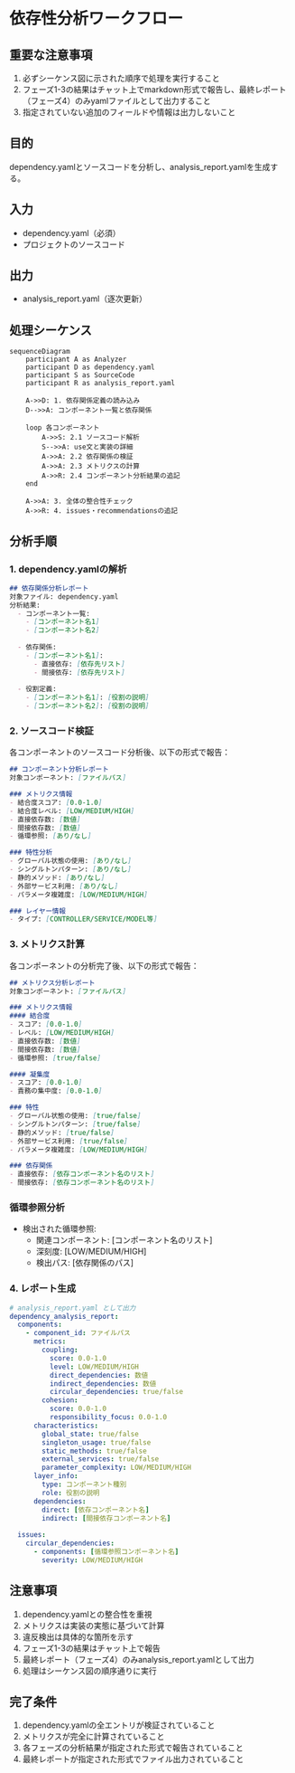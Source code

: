 # 依存性分析ワークフロー

## 重要な注意事項
1. 必ずシーケンス図に示された順序で処理を実行すること
2. フェーズ1-3の結果はチャット上でmarkdown形式で報告し、最終レポート（フェーズ4）のみyamlファイルとして出力すること
3. 指定されていない追加のフィールドや情報は出力しないこと

## 目的
dependency.yamlとソースコードを分析し、analysis_report.yamlを生成する。

## 入力
- dependency.yaml（必須）
- プロジェクトのソースコード

## 出力
- analysis_report.yaml（逐次更新）

## 処理シーケンス

```mermaid
sequenceDiagram
    participant A as Analyzer
    participant D as dependency.yaml
    participant S as SourceCode
    participant R as analysis_report.yaml

    A->>D: 1. 依存関係定義の読み込み
    D-->>A: コンポーネント一覧と依存関係

    loop 各コンポーネント
        A->>S: 2.1 ソースコード解析
        S-->>A: use文と実装の詳細
        A->>A: 2.2 依存関係の検証
        A->>A: 2.3 メトリクスの計算
        A->>R: 2.4 コンポーネント分析結果の追記
    end

    A->>A: 3. 全体の整合性チェック
    A->>R: 4. issues・recommendationsの追記
```

## 分析手順

### 1. dependency.yamlの解析
```markdown
## 依存関係分析レポート
対象ファイル: dependency.yaml
分析結果:
  - コンポーネント一覧:
    - [コンポーネント名1]
    - [コンポーネント名2]
  
  - 依存関係:
    - [コンポーネント名1]:
      - 直接依存: [依存先リスト]
      - 間接依存: [依存先リスト]
    
  - 役割定義:
    - [コンポーネント名1]: [役割の説明]
    - [コンポーネント名2]: [役割の説明]
```

### 2. ソースコード検証
各コンポーネントのソースコード分析後、以下の形式で報告：

```markdown
## コンポーネント分析レポート
対象コンポーネント: [ファイルパス]

### メトリクス情報
- 結合度スコア: [0.0-1.0]
- 結合度レベル: [LOW/MEDIUM/HIGH]
- 直接依存数: [数値]
- 間接依存数: [数値]
- 循環参照: [あり/なし]

### 特性分析
- グローバル状態の使用: [あり/なし]
- シングルトンパターン: [あり/なし]
- 静的メソッド: [あり/なし]
- 外部サービス利用: [あり/なし]
- パラメータ複雑度: [LOW/MEDIUM/HIGH]

### レイヤー情報
- タイプ: [CONTROLLER/SERVICE/MODEL等]
```

### 3. メトリクス計算
各コンポーネントの分析完了後、以下の形式で報告：

```markdown
## メトリクス分析レポート
対象コンポーネント: [ファイルパス]

### メトリクス情報
#### 結合度
- スコア: [0.0-1.0]
- レベル: [LOW/MEDIUM/HIGH]
- 直接依存数: [数値]
- 間接依存数: [数値]
- 循環参照: [true/false]

#### 凝集度
- スコア: [0.0-1.0]
- 責務の集中度: [0.0-1.0]

### 特性
- グローバル状態の使用: [true/false]
- シングルトンパターン: [true/false]
- 静的メソッド: [true/false]
- 外部サービス利用: [true/false]
- パラメータ複雑度: [LOW/MEDIUM/HIGH]

### 依存関係
- 直接依存: [依存コンポーネント名のリスト]
- 間接依存: [依存コンポーネント名のリスト]
```

### 循環参照分析
- 検出された循環参照:
  - 関連コンポーネント: [コンポーネント名のリスト]
  - 深刻度: [LOW/MEDIUM/HIGH]
  - 検出パス: [依存関係のパス]

### 4. レポート生成

```yaml
# analysis_report.yaml として出力
dependency_analysis_report:
  components:
    - component_id: ファイルパス
      metrics:
        coupling:
          score: 0.0-1.0
          level: LOW/MEDIUM/HIGH
          direct_dependencies: 数値
          indirect_dependencies: 数値
          circular_dependencies: true/false
        cohesion:
          score: 0.0-1.0
          responsibility_focus: 0.0-1.0
      characteristics:
        global_state: true/false
        singleton_usage: true/false
        static_methods: true/false
        external_services: true/false
        parameter_complexity: LOW/MEDIUM/HIGH
      layer_info:
        type: コンポーネント種別
        role: 役割の説明
      dependencies:
        direct: [依存コンポーネント名]
        indirect: [間接依存コンポーネント名]
  
  issues:
    circular_dependencies:
      - components: [循環参照コンポーネント名]
        severity: LOW/MEDIUM/HIGH
```

## 注意事項

1. dependency.yamlとの整合性を重視
2. メトリクスは実装の実態に基づいて計算
3. 違反検出は具体的な箇所を示す
4. フェーズ1-3の結果はチャット上で報告
5. 最終レポート（フェーズ4）のみanalysis_report.yamlとして出力
6. 処理はシーケンス図の順序通りに実行

## 完了条件
1. dependency.yamlの全エントリが検証されていること
2. メトリクスが完全に計算されていること
3. 各フェーズの分析結果が指定された形式で報告されていること
4. 最終レポートが指定された形式でファイル出力されていること